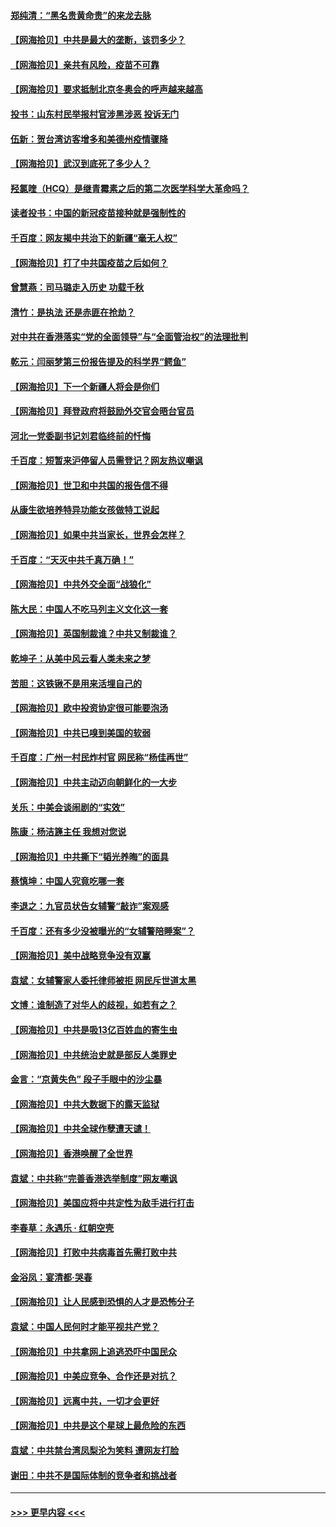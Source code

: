 #### [郑纯清：“黑名贵黄命贵”的来龙去脉](../pages/nsc993/n12875589.md?t=04131002) 
#### [【网海拾贝】中共是最大的垄断，该罚多少？](../pages/nsc993/n12874006.md?t=04131002) 
#### [【网海拾贝】亲共有风险，疫苗不可靠](../pages/nsc993/n12872224.md?t=04131002) 
#### [【网海拾贝】要求抵制北京冬奥会的呼声越来越高](../pages/nsc993/n12868962.md?t=04131002) 
#### [投书：山东村民举报村官涉黑涉恶 投诉无门](../pages/nsc993/n12869726.md?t=04131002) 
#### [伍新：贺台湾访客增多和美德州疫情骤降](../pages/nsc993/n12865651.md?t=04131002) 
#### [【网海拾贝】武汉到底死了多少人？](../pages/nsc993/n12863707.md?t=04131002) 
#### [羟氯喹（HCQ）是继青霉素之后的第二次医学科学大革命吗？](../pages/nsc993/n12638564.md?t=04131002) 
#### [读者投书：中国的新冠疫苗接种就是强制性的](../pages/nsc993/n12859932.md?t=04131002) 
#### [千百度：网友揭中共治下的新疆“毫无人权”](../pages/nsc993/n12858385.md?t=04131002) 
#### [【网海拾贝】打了中共国疫苗之后如何？](../pages/nsc993/n12857866.md?t=04131002) 
#### [曾慧燕：司马璐走入历史 功载千秋](../pages/nsc993/n12856996.md?t=04131002) 
#### [清竹：是执法 还是赤匪在抢劫？](../pages/nsc993/n12856952.md?t=04131002) 
#### [对中共在香港落实“党的全面领导”与“全面管治权”的法理批判](../pages/nsc993/n12856929.md?t=04131002) 
#### [乾元：闫丽梦第三份报告提及的科学界“鳄鱼”](../pages/nsc993/n12855985.md?t=04131002) 
#### [【网海拾贝】下一个新疆人将会是你们](../pages/nsc993/n12855864.md?t=04131002) 
#### [【网海拾贝】拜登政府将鼓励外交官会晤台官员](../pages/nsc993/n12853615.md?t=04131002) 
#### [河北一党委副书记刘君临终前的忏悔](../pages/nsc993/n12849420.md?t=04131002) 
#### [千百度：短暂来沪停留人员需登记？网友热议嘲讽](../pages/nsc993/n12853497.md?t=04131002) 
#### [【网海拾贝】世卫和中共国的报告信不得](../pages/nsc993/n12850902.md?t=04131002) 
#### [从康生欲培养特异功能女孩做特工说起](../pages/nsc993/n12849289.md?t=04131002) 
#### [【网海拾贝】如果中共当家长，世界会怎样？](../pages/nsc993/n12848436.md?t=04131002) 
#### [千百度：“天灭中共千真万确！”](../pages/nsc993/n12845659.md?t=04131002) 
#### [【网海拾贝】中共外交全面“战狼化”](../pages/nsc993/n12845607.md?t=04131002) 
#### [陈大民：中国人不吃马列主义文化这一套](../pages/nsc993/n12842496.md?t=04131002) 
#### [【网海拾贝】英国制裁谁？中共又制裁谁？](../pages/nsc993/n12840909.md?t=04131002) 
#### [乾坤子：从美中风云看人类未来之梦](../pages/nsc993/n12840590.md?t=04131002) 
#### [苦胆：这铁锹不是用来活埋自己的](../pages/nsc993/n12839512.md?t=04131002) 
#### [【网海拾贝】欧中投资协定很可能要泡汤](../pages/nsc993/n12835122.md?t=04131002) 
#### [【网海拾贝】中共已嗅到美国的软弱](../pages/nsc993/n12832411.md?t=04131002) 
#### [千百度：广州一村民炸村官 网民称“杨佳再世”](../pages/nsc993/n12832380.md?t=04131002) 
#### [【网海拾贝】中共主动迈向朝鲜化的一大步](../pages/nsc993/n12829887.md?t=04131002) 
#### [关乐：中美会谈闹剧的“实效”](../pages/nsc993/n12826698.md?t=04131002) 
#### [陈康：杨洁篪主任  我想对您说](../pages/nsc993/n12826609.md?t=04131002) 
#### [【网海拾贝】中共撕下“韬光养晦”的面具](../pages/nsc993/n12826459.md?t=04131002) 
#### [蔡慎坤：中国人究竟吃哪一套](../pages/nsc993/n12826010.md?t=04131002) 
#### [李退之：九官员状告女辅警“敲诈”案观感](../pages/nsc993/n12823984.md?t=04131002) 
#### [千百度：还有多少没被曝光的“女辅警陪睡案”？](../pages/nsc993/n12822136.md?t=04131002) 
#### [【网海拾贝】美中战略竞争没有双赢](../pages/nsc993/n12822105.md?t=04131002) 
#### [袁斌：女辅警家人委托律师被拒 网民斥世道太黑](../pages/nsc993/n12822004.md?t=04131002) 
#### [文博：谁制造了对华人的歧视，如若有之？](../pages/nsc993/n12821635.md?t=04131002) 
#### [【网海拾贝】中共是吸13亿百姓血的寄生虫](../pages/nsc993/n12819191.md?t=04131002) 
#### [【网海拾贝】中共统治史就是部反人类罪史](../pages/nsc993/n12816738.md?t=04131002) 
#### [金言：“京黄失色” 段子手眼中的沙尘暴](../pages/nsc993/n12815700.md?t=04131002) 
#### [【网海拾贝】中共大数据下的露天监狱](../pages/nsc993/n12811075.md?t=04131002) 
#### [【网海拾贝】中共全球作孽遭天谴！](../pages/nsc993/n12810258.md?t=04131002) 
#### [【网海拾贝】香港唤醒了全世界](../pages/nsc993/n12809100.md?t=04131002) 
#### [袁斌：中共称“完善香港选举制度”网友嘲讽](../pages/nsc993/n12808994.md?t=04131002) 
#### [【网海拾贝】美国应将中共定性为敌手进行打击](../pages/nsc993/n12806870.md?t=04131002) 
#### [李春草：永遇乐 · 红朝空壳](../pages/nsc993/n12805365.md?t=04131002) 
#### [【网海拾贝】打败中共病毒首先需打败中共](../pages/nsc993/n12803930.md?t=04131002) 
#### [金浴凤：宴清都‧哭春](../pages/nsc993/n12801601.md?t=04131002) 
#### [【网海拾贝】让人民感到恐惧的人才是恐怖分子](../pages/nsc993/n12799347.md?t=04131002) 
#### [袁斌：中国人民何时才能平视共产党？](../pages/nsc993/n12799306.md?t=04131002) 
#### [【网海拾贝】中共拿网上追逃恐吓中国民众](../pages/nsc993/n12796905.md?t=04131002) 
#### [【网海拾贝】中美应竞争、合作还是对抗？](../pages/nsc993/n12794675.md?t=04131002) 
#### [【网海拾贝】远离中共，一切才会更好](../pages/nsc993/n12793572.md?t=04131002) 
#### [【网海拾贝】中共是这个星球上最危险的东西](../pages/nsc993/n12791400.md?t=04131002) 
#### [袁斌：中共禁台湾凤梨沦为笑料 遭网友打脸](../pages/nsc993/n12791335.md?t=04131002) 
#### [谢田：中共不是国际体制的竞争者和挑战者](../pages/nsc993/n12791212.md?t=04131002) 

----
#### [ >>> 更早内容 <<< ](../indexes/nsc993-earlier.md)

